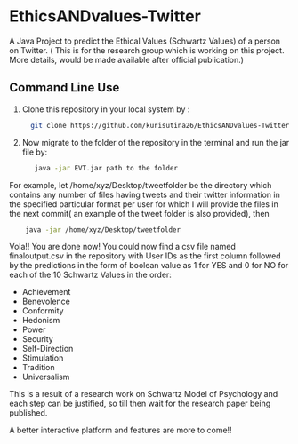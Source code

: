 # EthicsANDvalues-Twitter
A Java Project to predict the Ethical Values (Schwartz Values) of a person on Twitter. ( This is for the research group which is working on this project. More details, would be made available after official publication.)

## Command Line Use 

1. Clone this repository in your local system by :
    
    ```sh
      git clone https://github.com/kurisutina26/EthicsANDvalues-Twitter.git
    ```
 

2. Now migrate to the folder of the repository in the terminal and run the jar file by:
       
    ```sh
       java -jar EVT.jar path to the folder      
    ```   

  For example, let /home/xyz/Desktop/tweetfolder be the directory which contains any number of files having tweets and their twitter information in the specified particular format per user for which I will provide the files in the next commit( an example of the tweet folder is also provided), then
   ```sh
       java -jar /home/xyz/Desktop/tweetfolder      
   ```   

Vola!! You are done now! You could now find a csv file named finaloutput.csv in the repository with User IDs as the first column followed by the predictions in the form of boolean value as 1 for YES and 0 for NO for each of the 10 Schwartz Values in the order:
  - Achievement
  - Benevolence
  - Conformity
  - Hedonism
  - Power
  - Security
  - Self-Direction
  - Stimulation
  - Tradition
  - Universalism
  
This is a result of a research work on Schwartz Model of Psychology and each step can be justified, so till then wait for the research paper being published.

A better interactive platform and features are more to come!!
